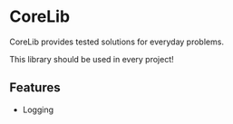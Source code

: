 # CoreLib

CoreLib provides tested solutions for everyday problems. 

This library should be used in every project!

## Features
* Logging